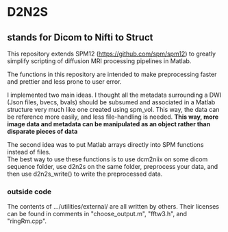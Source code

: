 
# D2N2S
## stands for Dicom to Nifti to Struct

This repository extends SPM12 (https://github.com/spm/spm12) to greatly simplify scripting of diffusion MRI processing pipelines in Matlab.

The functions in this repository are intended to make preprocessing faster and prettier and less prone to user error.  

I implemented two main ideas. I thought all the metadata surrounding a DWI (Json files, bvecs, bvals) should be subsumed and associated in a Matlab structure very much like one created using spm_vol. This way, the data can be reference more easily, and less file-handling is needed. **This way, more image data and metadata can be manipulated as an object rather than disparate pieces of data** 

The second idea was to put Matlab arrays directly into SPM functions instead of files.   
The best way to use these functions is to use dcm2niix on some dicom sequence folder, use d2n2s on the same folder, preprocess your data, and then use d2n2s_write() to write the preprocessed data.  

### outside code
The contents of .../utilities/external/ are all written by others. Their licenses can be found in comments in "choose_output.m", "fftw3.h", and "ringRm.cpp".
